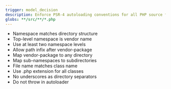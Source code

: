 ```yaml
---
trigger: model_decision
description: Enforce PSR-4 autoloading conventions for all PHP source files to ensure interoperability, maintainability, and compatibility with modern PHP tools and frameworks. Apply when creating, naming, or organizing PHP classes and namespaces in any project using autoloading.
globs: **/src/**/*.php
---
```


- Namespace matches directory structure
- Top-level namespace is vendor name
- Use at least two namespace levels
- Allow path infix after vendor-package
- Map vendor-package to any directory
- Map sub-namespaces to subdirectories
- File name matches class name
- Use .php extension for all classes
- No underscores as directory separators
- Do not throw in autoloader
